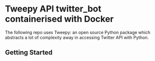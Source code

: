 # Tweepy API twitter_bot containerised with Docker
The following repo uses Tweepy: an open source Python package which abstracts a lot of complexity away in accessing Twitter API with Python. 

## Getting Started 
